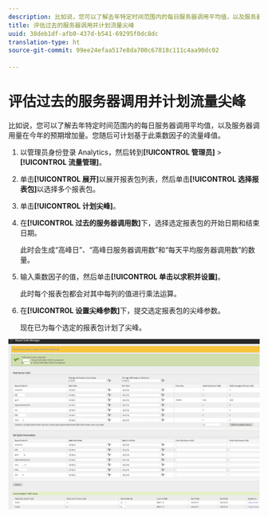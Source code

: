 ```yaml
---
description: 比如说，您可以了解去年特定时间范围内的每日服务器调用平均值，以及服务器调用量在今年的预期增加量。您随后可计划基于此乘数因子的流量峰值。
title: 评估过去的服务器调用并计划流量尖峰
uuid: 38deb1df-afb0-437d-b541-69295f0dc8dc
translation-type: ht
source-git-commit: 99ee24efaa517e8da700c67818c111c4aa90dc02

---
```



# 评估过去的服务器调用并计划流量尖峰

比如说，您可以了解去年特定时间范围内的每日服务器调用平均值，以及服务器调用量在今年的预期增加量。您随后可计划基于此乘数因子的流量峰值。

1. 以管理员身份登录 Analytics，然后转到&#x200B;**[!UICONTROL 管理员]** > **[!UICONTROL 流量管理]**。

1. 单击&#x200B;**[!UICONTROL 展开]**&#x200B;以展开报表包列表，然后单击&#x200B;**[!UICONTROL 选择报表包]**&#x200B;以选择多个报表包。

1. 单击&#x200B;**[!UICONTROL 计划尖峰]**。
1. 在&#x200B;**[!UICONTROL 过去的服务器调用数]**&#x200B;下，选择选定报表包的开始日期和结束日期。

   此时会生成“高峰日”、“高峰日服务器调用数”和“每天平均服务器调用数”的数量。

1. 输入乘数因子的值，然后单击&#x200B;**[!UICONTROL 单击以求积并设置]**。

   此时每个报表包都会对其中每列的值进行乘法运算。

1. 在&#x200B;**[!UICONTROL 设置尖峰参数]**&#x200B;下，提交选定报表包的尖峰参数。

   现在已为每个选定的报表包计划了尖峰。

![](assets/past_server_calls.png)

